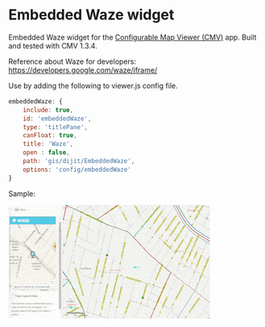 Embedded Waze widget
=================
Embedded Waze widget for the [Configurable Map Viewer (CMV)](https://github.com/cmv/cmv-app) app.
Built and tested with CMV 1.3.4.

Reference about Waze for developers: https://developers.google.com/waze/iframe/

Use by adding the following to viewer.js config file.
```javascript
embeddedWaze: {
    include: true,
    id: 'embeddedWaze',
    type: 'titlePane',
    canFloat: true,
    title: 'Waze',
    open : false,
    path: 'gis/dijit/EmbeddedWaze',
    options: 'config/embeddedWaze'
}
```

Sample:

![Screenshot](./demo_waze_cmv.gif)
